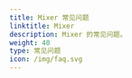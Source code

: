 ```yaml
---
title: Mixer 常见问题
linktitle: Mixer
description: Mixer 的常见问题。
weight: 40
type: 常见问题
icon: /img/faq.svg
---
```

